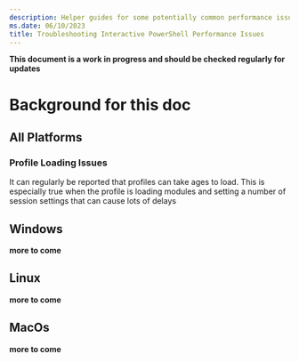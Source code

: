 ```yaml
---
description: Helper guides for some potentially common performance issues when using PowerShell interactively
ms.date: 06/10/2023
title: Troubleshooting Interactive PowerShell Performance Issues
---
```


**This document is a work in progress and should be checked regularly for updates** 

# Background for this doc

## All Platforms 

### Profile Loading Issues

It can regularly be reported that profiles can take ages to load.
This is especially true when the profile is loading modules and setting a number of session settings that can cause lots of delays

## Windows

**more to come**


## Linux

**more to come**

## MacOs

**more to come**

